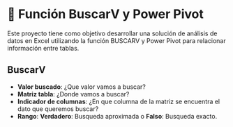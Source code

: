 # :bookmark_tabs: Función BuscarV y Power Pivot
Este proyecto tiene como objetivo desarrollar una solución de análisis de datos en Excel utilizando la función BUSCARV y Power Pivot para relacionar información entre tablas. 
<br>

## BuscarV
- **Valor buscado**: ¿Que valor vamos a buscar?
- **Matriz tabla**: ¿Donde vamos a buscar?
- **Indicador de columnas**: ¿En que columna de la matriz se encuentra el dato que queremos buscar?
- **Rango**: **Verdadero**: Busqueda aproximada o **Falso**: Busqueda exacto.

